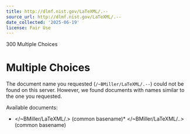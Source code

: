 ```yaml
---
title: http://dlmf.nist.gov/LaTeXML/.--
source_url: http://dlmf.nist.gov/LaTeXML/.--
date_collected: '2025-06-19'
license: Fair Use
---
```


300 Multiple Choices

# Multiple Choices

The document name you requested (`/~BMiller/LaTeXML/.--`) could not be found on this server.
However, we found documents with names similar to the one you requested.

Available documents:

* </~BMiller/LaTeXML/.> (common basename)* </~BMiller/LaTeXML/..> (common basename)
